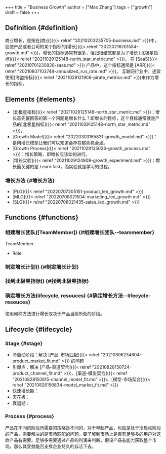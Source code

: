 +++
title = "Business Growth"
author = ["Max Zhang"]
tags = ["growth"]
draft = false
+++

## Definition {#definition}

商业增长，是指在[商业]({{< relref "20210203235705-business.md" >}})中，促使产品或者公司的某个指标的[增长]({{< relref "20220219201554-growth.md" >}})，增长的指标通常有很多，但归根结底都是为了增长 [北极星指标]({{< relref "20211029125148-north_star_metric.md" >}})。
在 [SaaS]({{< relref "20210701230836-saas.md" >}}) 产品中，这个指标通常是 [ARR]({{< relref "20210807103748-annualized_run_rate.md" >}})。
互联网行业中，通常使用[海盗指标]({{< relref "20211029121906-pirate_metrics.md" >}})来作为增长的指标。


## Elements {#elements}

-   [北极星指标]({{< relref "20211029125148-north_star_metric.md" >}})：增长首先要回答的第一个问题是增长什么？即增长的目标，这个目标通常就是产品的[北极星指标]({{< relref "20211029125148-north_star_metric.md" >}})。
-   [Growth Model]({{< relref "20220303165831-growth_model.md" >}})：是用增长模型让我们可以知道会存在那些机会点。
-   [Growth Process]({{< relref "20211029125026-growth_process.md" >}})：增长策略，即增长应该如何进行。
-   [增长实验]({{< relref "20211029124909-growth_experiment.md" >}})：增长最关键的是 Learn fast，而实验就是学习的过程。


### 增长方法 {#增长方法}

-   [PLG]({{< relref "20220707205151-product_led_growth.md" >}})
-   [MLG]({{< relref "20220708021504-marketing_led_growth.md" >}})
-   [SLG]({{< relref "20220708021435-sales_led_growth.md" >}})


## Functions {#functions}


### 组建增长团队([TeamMember]) {#组建增长团队--teammember}

TeamMember:

-   Role:


### 制定增长计划() {#制定增长计划}


### 找到北极星指标() {#找到北极星指标}


### 确定增长方法(lifecycle, resouces) {#确定增长方法--lifecycle-resouces}

使用何种方法进行增长取决于产品当前所处的阶段。


## Lifecycle {#lifecycle}


### Stage {#stage}

-   冷启动阶段：解决 [产品-市场匹配]({{< relref "20210806234604-product_market_fit.md" >}}) 的问题
-   引爆点：解决 [产品-渠道契合]({{< relref "20210828150724-product_channel_fit.md" >}})、[渠道-模型契合]({{< relref "20210828150815-channel_model_fit.md" >}})、[模型-市场契合]({{< relref "20210828150834-model_market_fit.md" >}})
-   快速增长期：
-   天花板：
-   衰退期：


### Process {#process}

产品在不同的阶段所需要的策略是不同的，对于早起产品，也就是处于冷启动阶段的产品，需要解决的是市场匹配的问题。要了解到市场上是否有足够多的用户对这款产品有需要。足够多需要通过产品的利润来判断，假设产品有能力获取整个市场，那么其受益能否支撑企业持久的存活下去。
